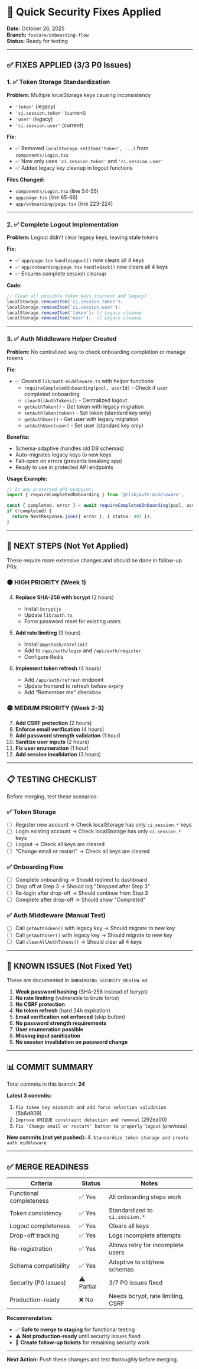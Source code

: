 # 🔧 Quick Security Fixes Applied

**Date:** October 26, 2025  
**Branch:** `feature/onboarding-flow`  
**Status:** Ready for testing

---

## ✅ FIXES APPLIED (3/3 P0 Issues)

### 1. ✅ Token Storage Standardization

**Problem:** Multiple localStorage keys causing inconsistency
- `'token'` (legacy)
- `'ci.session.token'` (current)
- `'user'` (legacy)
- `'ci.session.user'` (current)

**Fix:**
- ✅ Removed `localStorage.setItem('token', ...)` from `components/Login.tsx`
- ✅ Now only uses `'ci.session.token'` and `'ci.session.user'`
- ✅ Added legacy key cleanup in logout functions

**Files Changed:**
- `components/Login.tsx` (line 54-55)
- `app/page.tsx` (line 65-66)
- `app/onboarding/page.tsx` (line 223-224)

---

### 2. ✅ Complete Logout Implementation

**Problem:** Logout didn't clear legacy keys, leaving stale tokens

**Fix:**
- ✅ `app/page.tsx` `handleLogout()` now clears all 4 keys
- ✅ `app/onboarding/page.tsx` `handleBack()` now clears all 4 keys
- ✅ Ensures complete session cleanup

**Code:**
```typescript
// Clear all possible token keys (current and legacy)
localStorage.removeItem('ci.session.token');
localStorage.removeItem('ci.session.user');
localStorage.removeItem('token'); // Legacy cleanup
localStorage.removeItem('user');  // Legacy cleanup
```

---

### 3. ✅ Auth Middleware Helper Created

**Problem:** No centralized way to check onboarding completion or manage tokens

**Fix:**
- ✅ Created `lib/auth-middleware.ts` with helper functions:
  - `requireCompletedOnboarding(pool, userId)` - Check if user completed onboarding
  - `clearAllAuthTokens()` - Centralized logout
  - `getAuthToken()` - Get token with legacy migration
  - `setAuthToken(token)` - Set token (standard key only)
  - `getAuthUser()` - Get user with legacy migration
  - `setAuthUser(user)` - Set user (standard key only)

**Benefits:**
- Schema-adaptive (handles old DB schemas)
- Auto-migrates legacy keys to new keys
- Fail-open on errors (prevents breaking app)
- Ready to use in protected API endpoints

**Usage Example:**
```typescript
// In any protected API endpoint:
import { requireCompletedOnboarding } from '@/lib/auth-middleware';

const { completed, error } = await requireCompletedOnboarding(pool, userId);
if (!completed) {
  return NextResponse.json({ error }, { status: 403 });
}
```

---

## 🔄 NEXT STEPS (Not Yet Applied)

These require more extensive changes and should be done in follow-up PRs:

### 🟠 HIGH PRIORITY (Week 1)

4. **Replace SHA-256 with bcrypt** (2 hours)
   - Install `bcryptjs`
   - Update `lib/auth.ts`
   - Force password reset for existing users

5. **Add rate limiting** (3 hours)
   - Install `@upstash/ratelimit`
   - Add to `/api/auth/login` and `/api/auth/register`
   - Configure Redis

6. **Implement token refresh** (4 hours)
   - Add `/api/auth/refresh` endpoint
   - Update frontend to refresh before expiry
   - Add "Remember me" checkbox

### 🟡 MEDIUM PRIORITY (Week 2-3)

7. **Add CSRF protection** (2 hours)
8. **Enforce email verification** (4 hours)
9. **Add password strength validation** (1 hour)
10. **Sanitize user inputs** (2 hours)
11. **Fix user enumeration** (1 hour)
12. **Add session invalidation** (3 hours)

---

## 📋 TESTING CHECKLIST

Before merging, test these scenarios:

### ✅ Token Storage
- [ ] Register new account → Check localStorage has only `ci.session.*` keys
- [ ] Login existing account → Check localStorage has only `ci.session.*` keys
- [ ] Logout → Check all keys are cleared
- [ ] "Change email or restart" → Check all keys are cleared

### ✅ Onboarding Flow
- [ ] Complete onboarding → Should redirect to dashboard
- [ ] Drop off at Step 3 → Should log "Dropped after Step 3"
- [ ] Re-login after drop-off → Should continue from Step 3
- [ ] Complete after drop-off → Should show "Completed"

### ✅ Auth Middleware (Manual Test)
- [ ] Call `getAuthToken()` with legacy key → Should migrate to new key
- [ ] Call `getAuthUser()` with legacy key → Should migrate to new key
- [ ] Call `clearAllAuthTokens()` → Should clear all 4 keys

---

## 🐛 KNOWN ISSUES (Not Fixed Yet)

These are documented in `ONBOARDING_SECURITY_REVIEW.md`:

1. **Weak password hashing** (SHA-256 instead of bcrypt)
2. **No rate limiting** (vulnerable to brute force)
3. **No CSRF protection**
4. **No token refresh** (hard 24h expiration)
5. **Email verification not enforced** (skip button)
6. **No password strength requirements**
7. **User enumeration possible**
8. **Missing input sanitization**
9. **No session invalidation on password change**

---

## 📊 COMMIT SUMMARY

Total commits in this branch: **24**

**Latest 3 commits:**
1. `Fix token key mismatch and add force selection validation` (5b6d809)
2. `Improve UNIQUE constraint detection and removal` (292ea00)
3. `Fix 'Change email or restart' button to properly logout` (previous)

**New commits (not yet pushed):**
4. `Standardize token storage and create auth middleware`

---

## ✅ MERGE READINESS

| Criteria | Status | Notes |
|----------|--------|-------|
| Functional completeness | ✅ Yes | All onboarding steps work |
| Token consistency | ✅ Yes | Standardized to `ci.session.*` |
| Logout completeness | ✅ Yes | Clears all keys |
| Drop-off tracking | ✅ Yes | Logs incomplete attempts |
| Re-registration | ✅ Yes | Allows retry for incomplete users |
| Schema compatibility | ✅ Yes | Adaptive to old/new schemas |
| Security (P0 issues) | ⚠️ Partial | 3/7 P0 issues fixed |
| Production-ready | ❌ No | Needs bcrypt, rate limiting, CSRF |

**Recommendation:**
- ✅ **Safe to merge to staging** for functional testing
- ⚠️ **Not production-ready** until security issues fixed
- 🔄 **Create follow-up tickets** for remaining security work

---

**Next Action:** Push these changes and test thoroughly before merging.


